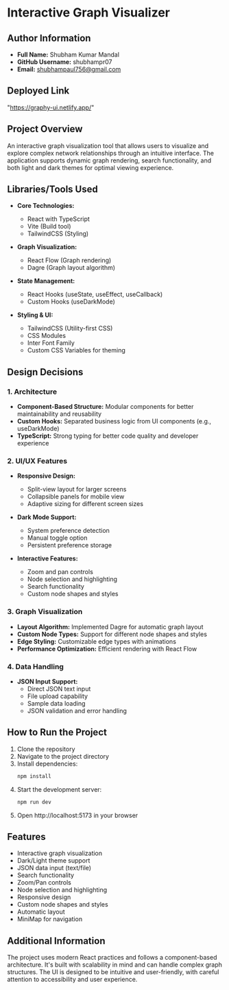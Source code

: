 # Interactive Graph Visualizer

## Author Information
- **Full Name:** Shubham Kumar Mandal
- **GitHub Username:** shubhampr07
- **Email:** shubhampaul756@gmail.com

## Deployed Link 
"https://graphy-ui.netlify.app/"

## Project Overview
An interactive graph visualization tool that allows users to visualize and explore complex network relationships through an intuitive interface. The application supports dynamic graph rendering, search functionality, and both light and dark themes for optimal viewing experience.

## Libraries/Tools Used
- **Core Technologies:**
  - React with TypeScript
  - Vite (Build tool)
  - TailwindCSS (Styling)

- **Graph Visualization:**
  - React Flow (Graph rendering)
  - Dagre (Graph layout algorithm)

- **State Management:**
  - React Hooks (useState, useEffect, useCallback)
  - Custom Hooks (useDarkMode)

- **Styling & UI:**
  - TailwindCSS (Utility-first CSS)
  - CSS Modules
  - Inter Font Family
  - Custom CSS Variables for theming

## Design Decisions

### 1. Architecture
- **Component-Based Structure:** Modular components for better maintainability and reusability
- **Custom Hooks:** Separated business logic from UI components (e.g., useDarkMode)
- **TypeScript:** Strong typing for better code quality and developer experience

### 2. UI/UX Features
- **Responsive Design:** 
  - Split-view layout for larger screens
  - Collapsible panels for mobile view
  - Adaptive sizing for different screen sizes

- **Dark Mode Support:**
  - System preference detection
  - Manual toggle option
  - Persistent preference storage

- **Interactive Features:**
  - Zoom and pan controls
  - Node selection and highlighting
  - Search functionality
  - Custom node shapes and styles

### 3. Graph Visualization
- **Layout Algorithm:** Implemented Dagre for automatic graph layout
- **Custom Node Types:** Support for different node shapes and styles
- **Edge Styling:** Customizable edge types with animations
- **Performance Optimization:** Efficient rendering with React Flow

### 4. Data Handling
- **JSON Input Support:**
  - Direct JSON text input
  - File upload capability
  - Sample data loading
  - JSON validation and error handling

## How to Run the Project
1. Clone the repository
2. Navigate to the project directory
3. Install dependencies:
   ```bash
   npm install
   ```
4. Start the development server:
   ```bash
   npm run dev
   ```
5. Open http://localhost:5173 in your browser

## Features
- Interactive graph visualization
- Dark/Light theme support
- JSON data input (text/file)
- Search functionality
- Zoom/Pan controls
- Node selection and highlighting
- Responsive design
- Custom node shapes and styles
- Automatic layout
- MiniMap for navigation

## Additional Information
The project uses modern React practices and follows a component-based architecture. It's built with scalability in mind and can handle complex graph structures. The UI is designed to be intuitive and user-friendly, with careful attention to accessibility and user experience.

